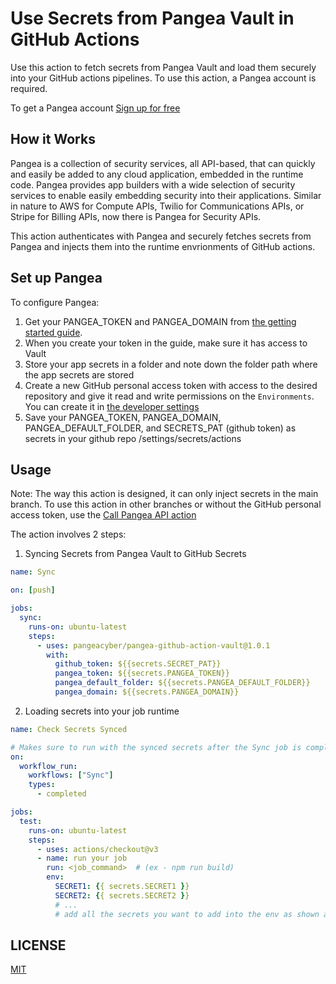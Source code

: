 # Use Secrets from Pangea Vault in GitHub Actions

Use this action to fetch secrets from Pangea Vault and load them securely into your GitHub actions pipelines. To use this action, a Pangea account is required.

To get a Pangea account [Sign up for free](https://pangea.cloud/signup)

## How it Works
Pangea is a collection of security services, all API-based, that can quickly and easily be added to any cloud application, embedded in the runtime code. Pangea provides app builders with a wide selection of security services to enable easily embedding security into their applications. Similar in nature to AWS for Compute APIs, Twilio for Communications APIs, or Stripe for Billing APIs, now there is Pangea for Security APIs.

This action authenticates with Pangea and securely fetches secrets from Pangea and injects them into the runtime envrionments of GitHub actions.

## Set up Pangea
To configure Pangea:
1. Get your PANGEA_TOKEN and PANGEA_DOMAIN from [the getting started guide](https://pangea.cloud/docs/vault/getting-started/).
2. When you create your token in the guide, make sure it has access to Vault
3. Store your app secrets in a folder and note down the folder path where the app secrets are stored
4. Create a new GitHub personal access token with access to the desired repository and give it read and write permissions on the `Environments`. You can create it in [the developer settings](https://github.com/settings/personal-access-tokens/new)
5. Save your PANGEA_TOKEN, PANGEA_DOMAIN, PANGEA_DEFAULT_FOLDER, and SECRETS_PAT (github token) as secrets in your github repo /settings/secrets/actions

## Usage
Note: The way this action is designed, it can only inject secrets in the main branch. To use this action in other branches or without the GitHub personal access token, use the [Call Pangea API action](https://github.com/pangeacyber/pangea-github-action-api)

The action involves 2 steps:
1. Syncing Secrets from Pangea Vault to GitHub Secrets
```yml
name: Sync

on: [push]

jobs:
  sync:
    runs-on: ubuntu-latest
    steps:
      - uses: pangeacyber/pangea-github-action-vault@1.0.1
        with:
          github_token: ${{secrets.SECRET_PAT}}
          pangea_token: ${{secrets.PANGEA_TOKEN}}
          pangea_default_folder: ${{secrets.PANGEA_DEFAULT_FOLDER}}
          pangea_domain: ${{secrets.PANGEA_DOMAIN}}
```

2. Loading secrets into your job runtime
```yml
name: Check Secrets Synced

# Makes sure to run with the synced secrets after the Sync job is completed
on:
  workflow_run:
    workflows: ["Sync"]
    types:
      - completed

jobs:
  test:
    runs-on: ubuntu-latest
    steps:
      - uses: actions/checkout@v3
      - name: run your job
        run: <job_command>  # (ex - npm run build)
        env:
          SECRET1: {{ secrets.SECRET1 }}
          SECRET2: {{ secrets.SECRET2 }}
          # ...
          # add all the secrets you want to add into the env as shown above
```

## LICENSE
[MIT](./LICENSE)